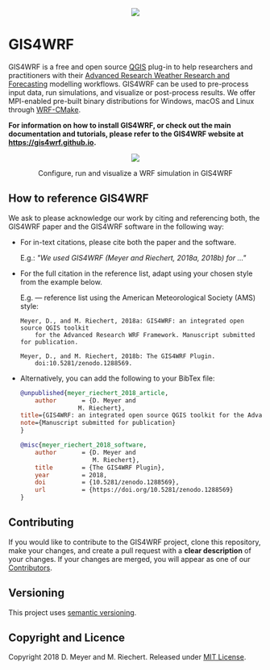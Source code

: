 <p align="center"><img src="https://gis4wrf.github.io/assets/images/gis4wrf_logo.png"></p>

# GIS4WRF
GIS4WRF is a free and open source [QGIS](https://qgis.org/) plug-in to help researchers and practitioners with their [Advanced Research Weather Research and Forecasting](https://www.mmm.ucar.edu/weather-research-and-forecasting-model) modelling workflows. GIS4WRF can be used to pre-process input data, run simulations, and visualize or post-process results. We offer MPI-enabled pre-built binary distributions for Windows, macOS and Linux through [WRF-CMake](https://github.com/WRF-CMake/WRF).

**For information on how to install GIS4WRF, or check out the main documentation and tutorials, please refer to the GIS4WRF website at https://gis4wrf.github.io.**

<p align="center"><img src="https://gis4wrf.github.io/assets/images/gis4wrf-demo.gif"></p>
<p align="center">Configure, run and visualize a WRF simulation in GIS4WRF</p>

## How to reference GIS4WRF
We ask to please acknowledge our work by citing and referencing both, the GIS4WRF paper and the GIS4WRF software in the following way:

- For in-text citations, please cite both the paper and the software.

    E.g.: *"We used GIS4WRF (Meyer and Riechert, 2018a, 2018b) for ..."*

- For the full citation in the reference list, adapt using your chosen style from the example below.

    E.g. — reference list using the American Meteorological Society (AMS) style:

    ```
    Meyer, D., and M. Riechert, 2018a: GIS4WRF: an integrated open source QGIS toolkit
        for the Advanced Research WRF Framework. Manuscript submitted for publication.

    Meyer, D., and M. Riechert, 2018b: The GIS4WRF Plugin.
        doi:10.5281/zenodo.1288569.
    ```
- Alternatively, you can add the following to your BibTex file:

    ``` bibtex
    @unpublished{meyer_riechert_2018_article,
        author       = {D. Meyer and
                    M. Riechert},
    title={GIS4WRF: an integrated open source QGIS toolkit for the Advanced Research WRF Framework},
    note={Manuscript submitted for publication}
    }

    @misc{meyer_riechert_2018_software,
        author       = {D. Meyer and
                        M. Riechert},
        title        = {The GIS4WRF Plugin},
        year         = 2018,
        doi          = {10.5281/zenodo.1288569},
        url          = {https://doi.org/10.5281/zenodo.1288569}
    }
    ```

## Contributing
If you would like to contribute to the GIS4WRF project, clone this repository, make your changes, and create a pull request with a **clear description** of your changes. If your changes are merged, you will appear as one of our [Contributors](https://github.com/GIS4WRF/gis4wrf/graphs/contributors).

## Versioning
This project uses [semantic versioning](https://semver.org/).

## Copyright and Licence
Copyright 2018 D. Meyer and M. Riechert. Released under [MIT License](LICENSE.txt).
